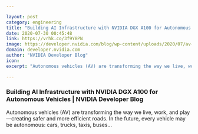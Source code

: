 ```yaml
---

layout: post
category: engineering
title: "Building AI Infrastructure with NVIDIA DGX A100 for Autonomous Vehicles"
date: 2020-07-30 00:45:48
link: https://vrhk.co/3f9Y8PN
image: https://developer.nvidia.com/blog/wp-content/uploads/2020/07/av-network-development-workflow-1.png
domain: developer.nvidia.com
author: "NVIDIA Developer Blog"
icon: 
excerpt: "Autonomous vehicles (AV) are transforming the way we live, work, and play—creating safer and more efficient roads. In the future, every vehicle may be autonomous: cars, trucks, taxis, buses…"

---
```


### Building AI Infrastructure with NVIDIA DGX A100 for Autonomous Vehicles | NVIDIA Developer Blog

Autonomous vehicles (AV) are transforming the way we live, work, and play—creating safer and more efficient roads. In the future, every vehicle may be autonomous: cars, trucks, taxis, buses…